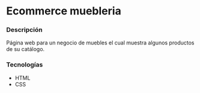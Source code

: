 # Ecommerce muebleria

### Descripción
Página web para un negocio de muebles el cual muestra algunos productos de su catálogo.

### Tecnologías
- HTML
- CSS
